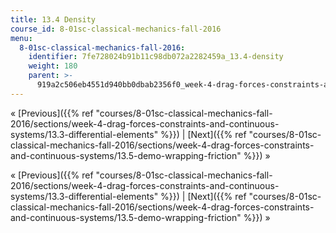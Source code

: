 ```yaml
---
title: 13.4 Density
course_id: 8-01sc-classical-mechanics-fall-2016
menu:
  8-01sc-classical-mechanics-fall-2016:
    identifier: 7fe728024b91b11c98db072a2282459a_13.4-density
    weight: 180
    parent: >-
      919a2c506eb4551d940bb0dbab2356f0_week-4-drag-forces-constraints-and-continuous-systems
---
```

« [Previous]({{% ref "courses/8-01sc-classical-mechanics-fall-2016/sections/week-4-drag-forces-constraints-and-continuous-systems/13.3-differential-elements" %}}) | [Next]({{% ref "courses/8-01sc-classical-mechanics-fall-2016/sections/week-4-drag-forces-constraints-and-continuous-systems/13.5-demo-wrapping-friction" %}}) »

« [Previous]({{% ref "courses/8-01sc-classical-mechanics-fall-2016/sections/week-4-drag-forces-constraints-and-continuous-systems/13.3-differential-elements" %}}) | [Next]({{% ref "courses/8-01sc-classical-mechanics-fall-2016/sections/week-4-drag-forces-constraints-and-continuous-systems/13.5-demo-wrapping-friction" %}}) »